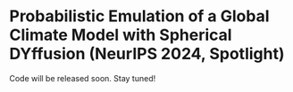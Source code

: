 # Probabilistic Emulation of a Global Climate Model with Spherical DYffusion (NeurIPS 2024, Spotlight)

Code will be released soon. Stay tuned!
